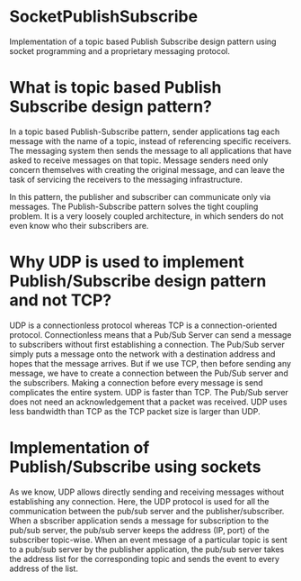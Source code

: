 # SocketPublishSubscribe
Implementation of a topic based Publish Subscribe design pattern using socket programming and a proprietary messaging protocol.

# What is topic based Publish Subscribe design pattern?
In a topic based Publish-Subscribe pattern, sender applications tag each message with the name of a topic, instead of referencing specific receivers. The messaging system then sends the message to all applications that have asked to receive messages on that topic. Message senders need only concern themselves with creating the original message, and can leave the task of servicing the receivers to the messaging infrastructure.

In this pattern, the publisher and subscriber can communicate only via messages. The Publish-Subscribe pattern solves the tight coupling problem. It is a very loosely coupled architecture, in which senders do not even know who their subscribers are.

# Why UDP is used to implement Publish/Subscribe design pattern and not TCP?
UDP is a connectionless protocol whereas TCP is a connection-oriented protocol. Connectionless means that a Pub/Sub Server can send a message to subscribers without first establishing a connection. The Pub/Sub server simply puts a message onto the network with a destination address and hopes that the message arrives. But if we use TCP, then before sending any message, we have to create a connection between the Pub/Sub server and the subscribers. Making a connection before every message is send complicates the entire system. UDP is faster than TCP. The Pub/Sub server does not need an acknowledgement that a packet was received. UDP uses less bandwidth than TCP as the TCP packet size is larger than UDP.

# Implementation of Publish/Subscribe using sockets
As we know, UDP allows directly sending and receiving messages without establishing any connection. Here, the UDP protocol is used for all the communication between the pub/sub server and the publisher/subscriber. When a sbscriber application sends a message for subscription to the pub/sub server, the pub/sub server keeps the address (IP, port) of the subscriber topic-wise. When an event message of a particular topic is sent to a pub/sub server by the publisher application, the pub/sub server takes the address list for the corresponding topic and sends the event to every address of the list.